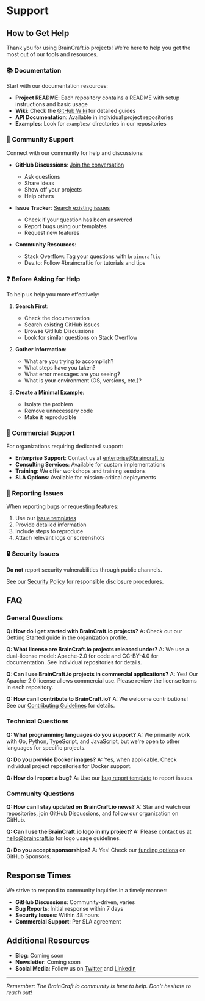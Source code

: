 <!--
SPDX-FileCopyrightText: 2025 BrainCraft.io
SPDX-License-Identifier: CC-BY-4.0
-->

# Support

## How to Get Help

Thank you for using BrainCraft.io projects! We're here to help you get the most out of our tools and resources.

### 📚 Documentation

Start with our documentation resources:
- **Project README**: Each repository contains a README with setup instructions and basic usage
- **Wiki**: Check the [GitHub Wiki](https://github.com/braincraftio/.github/wiki) for detailed guides
- **API Documentation**: Available in individual project repositories
- **Examples**: Look for `examples/` directories in our repositories

### 💬 Community Support

Connect with our community for help and discussions:

- **GitHub Discussions**: [Join the conversation](https://github.com/braincraftio/workspace/discussions)
  - Ask questions
  - Share ideas
  - Show off your projects
  - Help others

- **Issue Tracker**: [Search existing issues](https://github.com/braincraftio/.github/issues)
  - Check if your question has been answered
  - Report bugs using our templates
  - Request new features

- **Community Resources**:
  - Stack Overflow: Tag your questions with `braincraftio`
  - Dev.to: Follow #braincraftio for tutorials and tips

### ❓ Before Asking for Help

To help us help you more effectively:

1. **Search First**:
   - Check the documentation
   - Search existing GitHub issues
   - Browse GitHub Discussions
   - Look for similar questions on Stack Overflow

2. **Gather Information**:
   - What are you trying to accomplish?
   - What steps have you taken?
   - What error messages are you seeing?
   - What is your environment (OS, versions, etc.)?

3. **Create a Minimal Example**:
   - Isolate the problem
   - Remove unnecessary code
   - Make it reproducible

### 🏢 Commercial Support

For organizations requiring dedicated support:

- **Enterprise Support**: Contact us at enterprise@braincraft.io
- **Consulting Services**: Available for custom implementations
- **Training**: We offer workshops and training sessions
- **SLA Options**: Available for mission-critical deployments

### 🐛 Reporting Issues

When reporting bugs or requesting features:

1. Use our [issue templates](https://github.com/braincraftio/.github/issues/new/choose)
2. Provide detailed information
3. Include steps to reproduce
4. Attach relevant logs or screenshots

### 🔒 Security Issues

**Do not** report security vulnerabilities through public channels.

See our [Security Policy](./SECURITY.md) for responsible disclosure procedures.

## FAQ

### General Questions

**Q: How do I get started with BrainCraft.io projects?**
A: Check out our [Getting Started guide](https://github.com/braincraftio/.github#getting-started) in the organization profile.

**Q: What license are BrainCraft.io projects released under?**
A: We use a dual-license model: Apache-2.0 for code and CC-BY-4.0 for documentation. See individual repositories for details.

**Q: Can I use BrainCraft.io projects in commercial applications?**
A: Yes! Our Apache-2.0 license allows commercial use. Please review the license terms in each repository.

**Q: How can I contribute to BrainCraft.io?**
A: We welcome contributions! See our [Contributing Guidelines](./CONTRIBUTING.md) for details.

### Technical Questions

**Q: What programming languages do you support?**
A: We primarily work with Go, Python, TypeScript, and JavaScript, but we're open to other languages for specific projects.

**Q: Do you provide Docker images?**
A: Yes, when applicable. Check individual project repositories for Docker support.

**Q: How do I report a bug?**
A: Use our [bug report template](https://github.com/braincraftio/.github/issues/new?template=bug_report.yml) to report issues.

### Community Questions

**Q: How can I stay updated on BrainCraft.io news?**
A: Star and watch our repositories, join GitHub Discussions, and follow our organization on GitHub.

**Q: Can I use the BrainCraft.io logo in my project?**
A: Please contact us at hello@braincraft.io for logo usage guidelines.

**Q: Do you accept sponsorships?**
A: Yes! Check our [funding options](https://github.com/sponsors/braincraftio) on GitHub Sponsors.

## Response Times

We strive to respond to community inquiries in a timely manner:

- **GitHub Discussions**: Community-driven, varies
- **Bug Reports**: Initial response within 7 days
- **Security Issues**: Within 48 hours
- **Commercial Support**: Per SLA agreement

## Additional Resources

- **Blog**: Coming soon
- **Newsletter**: Coming soon
- **Social Media**: Follow us on [Twitter](#) and [LinkedIn](#)

---

*Remember: The BrainCraft.io community is here to help. Don't hesitate to reach out!*